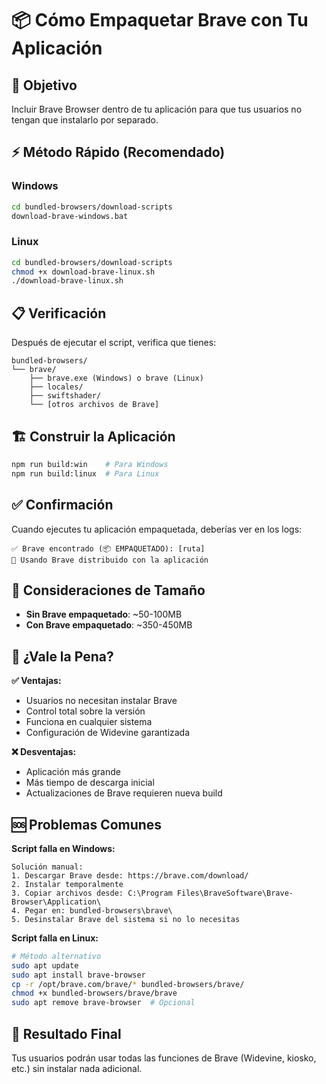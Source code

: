 # 📦 Cómo Empaquetar Brave con Tu Aplicación

## 🎯 Objetivo
Incluir Brave Browser dentro de tu aplicación para que tus usuarios no tengan que instalarlo por separado.

## ⚡ Método Rápido (Recomendado)

### Windows
```bash
cd bundled-browsers/download-scripts
download-brave-windows.bat
```

### Linux
```bash
cd bundled-browsers/download-scripts
chmod +x download-brave-linux.sh
./download-brave-linux.sh
```

## 📋 Verificación

Después de ejecutar el script, verifica que tienes:

```
bundled-browsers/
└── brave/
    ├── brave.exe (Windows) o brave (Linux)
    ├── locales/
    ├── swiftshader/
    └── [otros archivos de Brave]
```

## 🏗️ Construir la Aplicación

```bash
npm run build:win    # Para Windows
npm run build:linux  # Para Linux
```

## ✅ Confirmación

Cuando ejecutes tu aplicación empaquetada, deberías ver en los logs:

```
✅ Brave encontrado (📦 EMPAQUETADO): [ruta]
🎉 Usando Brave distribuido con la aplicación
```

## 📏 Consideraciones de Tamaño

- **Sin Brave empaquetado**: ~50-100MB
- **Con Brave empaquetado**: ~350-450MB

## 🤔 ¿Vale la Pena?

**✅ Ventajas:**
- Usuarios no necesitan instalar Brave
- Control total sobre la versión
- Funciona en cualquier sistema
- Configuración de Widevine garantizada

**❌ Desventajas:**
- Aplicación más grande
- Más tiempo de descarga inicial
- Actualizaciones de Brave requieren nueva build

## 🆘 Problemas Comunes

**Script falla en Windows:**
```
Solución manual:
1. Descargar Brave desde: https://brave.com/download/
2. Instalar temporalmente
3. Copiar archivos desde: C:\Program Files\BraveSoftware\Brave-Browser\Application\
4. Pegar en: bundled-browsers\brave\
5. Desinstalar Brave del sistema si no lo necesitas
```

**Script falla en Linux:**
```bash
# Método alternativo
sudo apt update
sudo apt install brave-browser
cp -r /opt/brave.com/brave/* bundled-browsers/brave/
chmod +x bundled-browsers/brave/brave
sudo apt remove brave-browser  # Opcional
```

## 🎉 Resultado Final

Tus usuarios podrán usar todas las funciones de Brave (Widevine, kiosko, etc.) sin instalar nada adicional.